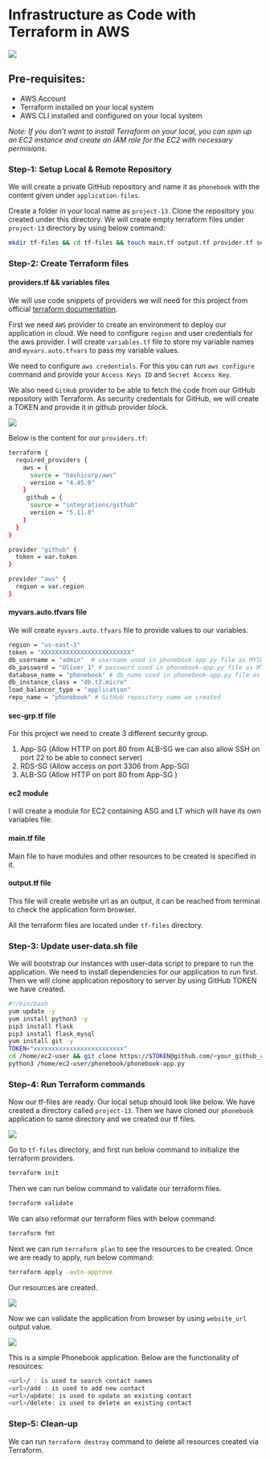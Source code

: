 # Infrastructure as Code with Terraform in AWS

![](images/Project-13.png)

## Pre-requisites:

* AWS Account
* Terraform installed on your local system
* AWS CLI installed and configured on your local system
  
_Note: If you don't want to install Terraform on your local, you can spin up an EC2 instance and create an IAM role for the EC2 with necessary permisions._ 

### Step-1: Setup Local & Remote Repository

We will create a private GitHub repository and name it as `phonebook` with the content given under `application-files`.

Create a folder in your local name as `project-13`. Clone the repository you created under this directory. We will create empty terraform files under `project-13` directory by using below command:
```sh
mkdir tf-files && cd tf-files && touch main.tf output.tf provider.tf sec-grp.tf user-data.sh
```

### Step-2: Create Terraform files

#### providers.tf && variables files

We will use code snippets of providers we will need for this project from official [terraform documentation](https://registry.terraform.io/browse/providers).

First we need `AWS` provider to create an environment to deploy our application in cloud. We need to configure `region` and user credentials for the aws provider. I will create `variables.tf` file to store my variable names and `myvars.auto.tfvars` to pass my variable values.

We need to configure `aws credentials`. For this you can run `aws configure` command and provide your `Access Keys ID` and `Secret Access Key`.

We also need `GitHub` provider to be able to fetch the code from our GitHub repository with Terraform. As security credentials for GitHub, we will create a TOKEN and provide it in github provider block. 

![](images/github-token.png)

Below is the content for our `providers.tf`:
```sh
terraform {
  required_providers {
    aws = {
      source = "hashicorp/aws"
      version = "4.45.0"
    }
     github = {
      source = "integrations/github"
      version = "5.11.0"
    }
  }
}

provider "github" {
  token = var.token
}

provider "aws" {
  region = var.region
}
```

#### myvars.auto.tfvars file

We will create `myvars.auto.tfvars` file to provide values to our variables.
```sh
region = "us-east-1"
token = "XXXXXXXXXXXXXXXXXXXXXXXXX"
db_username = "admin"  # username used in phonebook-app.py file as MYSQL_DATABASE_USER 
db_password = "Oliver_1" # password used in phonebook-app.py file as MYSQL_DATABASE_PASSWORD 
database_name = "phonebook" # db_name used in phonebook-app.py file as MYSQL_DATABASE_DB
db_instance_class = "db.t2.micro"
load_balancer_type = "application"
repo_name = "phonebook" # GitHub repository name we created
```

#### sec-grp.tf file

For this project we need to create 3 different security group.
1. App-SG (Allow HTTP on port 80 from ALB-SG we can also allow SSH on port 22 to be able to connect server)
2. RDS-SG (Allow access on port 3306 from App-SG)
3. ALB-SG (Allow HTTP on port 80 from App-SG )

#### ec2 module

I will create a module for EC2 containing ASG and LT which will have its own variables file.

#### main.tf file

Main file to have modules and other resources to be created is specified in it. 

#### output.tf file

This file will create website url as an output, it can be reached from terminal to check the application form browser.

All the terraform files are located under `tf-files` directory. 

### Step-3: Update user-data.sh file

We will bootstrap our instances with user-data script to prepare to run the application. We need to install dependencies for our application to run first. Then we will clone application repository to server by using GitHub TOKEN we have created.

```sh
#!/bin/bash
yum update -y
yum install python3 -y
pip3 install flask
pip3 install flask_mysql
yum install git -y
TOKEN="xxxxxxxxxxxxxxxxxxxxxxxxx"
cd /home/ec2-user && git clone https://$TOKEN@github.com/<your_github_account>/phonebook.git
python3 /home/ec2-user/phonebook/phonebook-app.py
```

### Step-4: Run Terraform commands

Now our tf-files are ready. Our local setup should look like below. We have created a directory called `project-13`. Then we have cloned our `phonebook` application to same directory and we created our tf files.

![](images/local-setup.png)


Go to `tf-files` directory, and first run below command to initialize the terraform providers.
```sh
terraform init
```

Then we can run below command to validate our terraform files.
```sh
terraform validate
```

We can also reformat our terraform files with below command:
```sh
terraform fmt
```

Next we can run `terraform plan` to see the resources to be created. Once we are ready to apply, run below command:
```sh
terraform apply -auto-approve
```

Our resources are created.

![](images/resources-created-with-tf.png)

Now we can validate the application from browser by using `website_url` output value.

![](images/application.png)

This is a simple Phonebook application. Below are the functionality of resources:
```sh
<url>/ : is used to search contact names
<url>/add : is used to add new contact
<url>/update: is used to update an existing contact
<url>/delete: is used to delete an existing contact
```

### Step-5: Clean-up

We can run `terraform destroy` command to delete all resources created via Terraform.